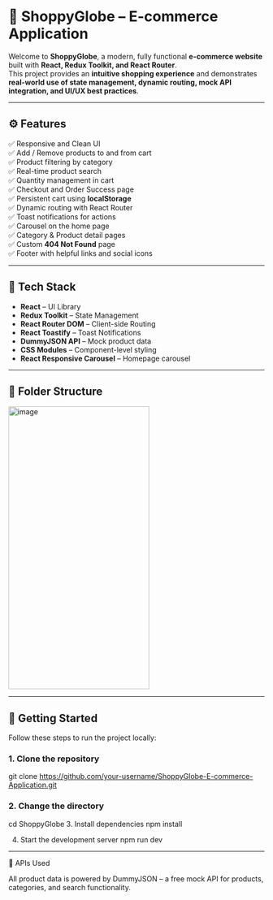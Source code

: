 # 🛒 ShoppyGlobe – E-commerce Application

Welcome to **ShoppyGlobe**, a modern, fully functional **e-commerce website** built with **React, Redux Toolkit, and React Router**.  
This project provides an **intuitive shopping experience** and demonstrates **real-world use of state management, dynamic routing, mock API integration, and UI/UX best practices**.

---

## ⚙️ Features

✅ Responsive and Clean UI  
✅ Add / Remove products to and from cart  
✅ Product filtering by category  
✅ Real-time product search  
✅ Quantity management in cart  
✅ Checkout and Order Success page  
✅ Persistent cart using **localStorage**  
✅ Dynamic routing with React Router  
✅ Toast notifications for actions  
✅ Carousel on the home page  
✅ Category & Product detail pages  
✅ Custom **404 Not Found** page  
✅ Footer with helpful links and social icons  

---

## 🧩 Tech Stack

- **React** – UI Library  
- **Redux Toolkit** – State Management  
- **React Router DOM** – Client-side Routing  
- **React Toastify** – Toast Notifications  
- **DummyJSON API** – Mock product data  
- **CSS Modules** – Component-level styling  
- **React Responsive Carousel** – Homepage carousel  

---

## 📁 Folder Structure

<img width="277" height="557" alt="image" src="https://github.com/user-attachments/assets/1a6537a8-b783-4159-b55f-3562ab74623a" />





---

## 🚀 Getting Started

Follow these steps to run the project locally:

### 1. Clone the repository

git clone https://github.com/your-username/ShoppyGlobe-E-commerce-Application.git


### 2. Change the directory
cd ShoppyGlobe
3. Install dependencies
npm install

4. Start the development server
npm run dev

---

🛒 APIs Used

All product data is powered by DummyJSON
 –
a free mock API for products, categories, and search functionality.

